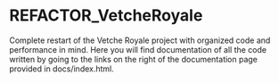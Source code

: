 # REFACTOR_VetcheRoyale
Complete restart of the Vetche Royale project with organized code and performance in mind.
Here you will find documentation of all the code written by going to the links on the right of the documentation page provided in docs/index.html.